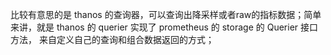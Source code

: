 比较有意思的是 thanos 的查询器，可以查询出降采样或者raw的指标数据；简单来讲，就是 thanos 的 querier 实现了 prometheus 的 storage 的 Querier 接口方法， 来自定义自己的查询和组合数据返回的方式；



